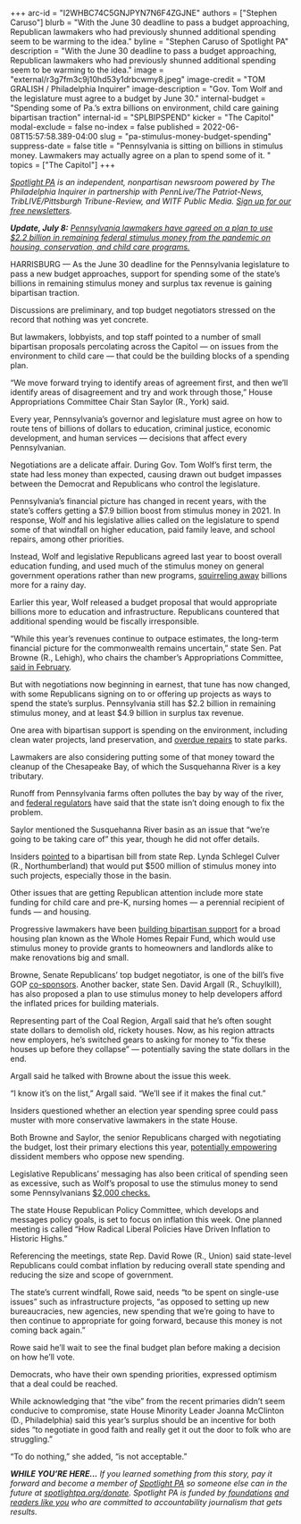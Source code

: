 +++
arc-id = "I2WHBC74C5GNJPYN7N6F4ZGJNE"
authors = ["Stephen Caruso"]
blurb = "With the June 30 deadline to pass a budget approaching, Republican lawmakers who had previously shunned additional spending seem to be warming to the idea."
byline = "Stephen Caruso of Spotlight PA"
description = "With the June 30 deadline to pass a budget approaching, Republican lawmakers who had previously shunned additional spending seem to be warming to the idea."
image = "external/r3g7fm3c9j10hd53y1drbcwmy8.jpeg"
image-credit = "TOM GRALISH / Philadelphia Inquirer"
image-description = "Gov. Tom Wolf and the legislature must agree to a budget by June 30."
internal-budget = "Spending some of Pa.’s extra billions on environment, child care gaining bipartisan traction"
internal-id = "SPLBIPSPEND"
kicker = "The Capitol"
modal-exclude = false
no-index = false
published = 2022-06-08T15:57:58.389-04:00
slug = "pa-stimulus-money-budget-spending"
suppress-date = false
title = "Pennsylvania is sitting on billions in stimulus money. Lawmakers may actually agree on a plan to spend some of it. "
topics = ["The Capitol"]
+++

<a href="https://www.spotlightpa.org/"><i>Spotlight PA</i></a><i> is an independent, nonpartisan newsroom powered by The Philadelphia Inquirer in partnership with PennLive/The Patriot-News, TribLIVE/Pittsburgh Tribune-Review, and WITF Public Media. </i><a href="https://www.spotlightpa.org/newsletters"><i>Sign up for our free newsletters</i></a><i>.</i>

<i><b>Update, July 8:</b></i><i> </i><a href="https://www.spotlightpa.org/news/2022/07/pa-stimulus-2022-money-gov-wolf-update-budget/" target="_blank"><i>Pennsylvania lawmakers have agreed on a plan to use $2.2 billion in remaining federal stimulus money from the pandemic on housing, conservation, and child care programs.</i></a>

HARRISBURG — As the June 30 deadline for the Pennsylvania legislature to pass a new budget approaches, support for spending some of the state’s billions in remaining stimulus money and surplus tax revenue is gaining bipartisan traction.

Discussions are preliminary, and top budget negotiators stressed on the record that nothing was yet concrete.

But lawmakers, lobbyists, and top staff pointed to a number of small bipartisan proposals percolating across the Capitol — on issues from the environment to child care — that could be the building blocks of a spending plan.

<script src="https://www.spotlightpa.org/embed.js" async></script><div data-spl-embed-version="1" data-spl-src="https://www.spotlightpa.org/embeds/newsletter/"></div>

“We move forward trying to identify areas of agreement first, and then we’ll identify areas of disagreement and try and work through those,” House Appropriations Committee Chair Stan Saylor (R., York) said.

Every year, Pennsylvania’s governor and legislature must agree on how to route tens of billions of dollars to education, criminal justice, economic development, and human services — decisions that affect every Pennsylvanian.

Negotiations are a delicate affair. During Gov. Tom Wolf’s first term, the state had less money than expected, causing drawn out budget impasses between the Democrat and Republicans who control the legislature.

Pennsylvania’s financial picture has changed in recent years, with the state’s coffers getting a $7.9 billion boost from stimulus money in 2021. In response, Wolf and his legislative allies called on the legislature to spend some of that windfall on higher education, paid family leave, and school repairs, among other priorities.

Instead, Wolf and legislative Republicans agreed last year to boost overall education funding, and used much of the stimulus money on general government operations rather than new programs, <a href="https://patreasury.gov/newsroom/archive/2021/07-01-Rainy-Day-Fund.html">squirreling away</a> billions more for a rainy day.

Earlier this year, Wolf released a budget proposal that would appropriate billions more to education and infrastructure. Republicans countered that additional spending would be fiscally irresponsible.

“While this year’s revenues continue to outpace estimates, the long-term financial picture for the commonwealth remains uncertain,” state Sen. Pat Browne (R., Lehigh), who chairs the chamber’s Appropriations Committee, <a href="https://www.spotlightpa.org/news/2022/02/pennsylvania-budget-tom-wolf-education-federal-relief-dollars/">said in February</a>.

But with negotiations now beginning in earnest, that tune has now changed, with some Republicans signing on to or offering up projects as ways to spend the state’s surplus. Pennsylvania still has $2.2 billion in remaining stimulus money, and at least $4.9 billion in surplus tax revenue.

One area with bipartisan support is spending on the environment, including clean water projects, land preservation, and <a href="https://web.archive.org/20220401072827/https://www.penncapital-star.com/blog/were-almost-at-a-crisis-point-dcnr-reiterates-1-4b-in-infrastructure-needs-at-state-parks-forests/">overdue repairs</a> to state parks.

Lawmakers are also considering putting some of that money toward the cleanup of the Chesapeake Bay, of which the Susquehanna River is a key tributary.

Runoff from Pennsylvania farms often pollutes the bay by way of the river, and <a href="https://web.archive.org/20220419233904/https://www.bayjournal.com/news/policy/epa-says-pennsylvania-s-plan-to-clean-up-the-chesapeake-still-comes-up-short/article_34201968-bfd6-11ec-92c3-ebc4683129d6.html">federal regulators</a> have said that the state isn’t doing enough to fix the problem.

Saylor mentioned the Susquehanna River basin as an issue that “we’re going to be taking care of” this year, though he did not offer details.

Insiders <a href="https://web.archive.org/20220322045424/https://www.legis.state.pa.us/cfdocs/billinfo/billinfo.cfm?syear=2021&sind=0&body=H&type=B&bn=2020">pointed</a> to a bipartisan bill from state Rep. Lynda Schlegel Culver (R., Northumberland) that would put $500 million of stimulus money into such projects, especially those in the basin.

Other issues that are getting Republican attention include more state funding for child care and pre-K, nursing homes — a perennial recipient of funds — and housing.

Progressive lawmakers have been <a href="https://whyy.org/articles/gop-legislators-are-backing-philly-dems-housing-bill-why-blight-is-a-statewide-issue/">building bipartisan support</a> for a broad housing plan known as the Whole Homes Repair Fund, which would use stimulus money to provide grants to homeowners and landlords alike to make renovations big and small.

Browne, Senate Republicans’ top budget negotiator, is one of the bill’s five GOP <a href="https://web.archive.org/20220411214255/https://www.legis.state.pa.us/cfdocs/billinfo/bill_history.cfm?syear=2021&sind=0&body=S&type=B&bn=1135">co-sponsors</a>. Another backer, state Sen. David Argall (R., Schuylkill), has also proposed a plan to use stimulus money to help developers afford the inflated prices for building materials.

Representing part of the Coal Region, Argall said that he’s often sought state dollars to demolish old, rickety houses. Now, as his region attracts new employers, he’s switched gears to asking for money to “fix these houses up before they collapse” — potentially saving the state dollars in the end.

Argall said he talked with Browne about the issue this week.

“I know it’s on the list,” Argall said. “We’ll see if it makes the final cut.”

Insiders questioned whether an election year spending spree could pass muster with more conservative lawmakers in the state House.

Both Browne and Saylor, the senior Republicans charged with negotiating the budget, lost their primary elections this year, <a href="https://www.spotlightpa.org/news/2022/05/pa-primary-election-results-budget-impasse/">potentially empowering</a> dissident members who oppose new spending.

Legislative Republicans’ messaging has also been critical of spending seen as excessive, such as Wolf’s proposal to use the stimulus money to send some Pennsylvanians <a href="https://web.archive.org/20220602113756/https://www.wgal.com/article/gov-tom-wolf-pushes-plan-to-send-direct-payments-to-pennsylvania-families/40169682">$2,000 checks.</a>

The state House Republican Policy Committee, which develops and messages policy goals, is set to focus on inflation this week. One planned meeting is called “How Radical Liberal Policies Have Driven Inflation to Historic Highs.”

<script src="https://www.spotlightpa.org/embed.js" async></script><div data-spl-embed-version="1" data-spl-src="https://www.spotlightpa.org/embeds/donate/"></div>

Referencing the meetings, state Rep. David Rowe (R., Union) said state-level Republicans could combat inflation by reducing overall state spending and reducing the size and scope of government.

The state’s current windfall, Rowe said, needs “to be spent on single-use issues” such as infrastructure projects, “as opposed to setting up new bureaucracies, new agencies, new spending that we’re going to have to then continue to appropriate for going forward, because this money is not coming back again.”

Rowe said he’ll wait to see the final budget plan before making a decision on how he’ll vote.

Democrats, who have their own spending priorities, expressed optimism that a deal could be reached.

While acknowledging that “the vibe” from the recent primaries didn’t seem conducive to compromise, state House Minority Leader Joanna McClinton (D., Philadelphia) said this year’s surplus should be an incentive for both sides “to negotiate in good faith and really get it out the door to folk who are struggling.”

“To do nothing,” she added, “is not acceptable.”

<i><b>WHILE YOU’RE HERE...</b></i><i> If you learned something from this story, pay it forward and become a member of </i><a href="https://www.spotlightpa.org/"><i>Spotlight PA</i></a><i> so someone else can in the future at </i><a href="https://www.spotlightpa.org/donate"><i>spotlightpa.org/donate</i></a><i>. Spotlight PA is funded by</i><a href="https://www.spotlightpa.org/support"><i> foundations</i></a><i> </i><a href="https://www.spotlightpa.org/support"><i>and readers like you</i></a><i> who are committed to accountability journalism that gets results.</i>
